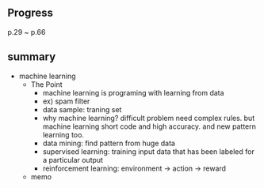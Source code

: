 ## Progress
p.29 ~ p.66

## summary
- machine learning
  - The Point
    - machine learning is programing with learning from data
    - ex) spam filter
    - data sample: traning set 
    - why machine learning? difficult problem need complex rules. but machine learning short code and high accuracy. and new pattern learning too.
    - data mining: find pattern from huge data
    - supervised learning: training input data that has been labeled for a particular output
    - reinforcement learning: environment -> action -> reward
  - memo

